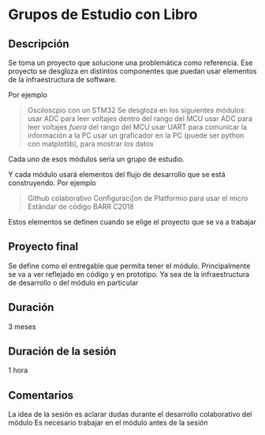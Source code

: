 # Grupos de Estudio con Libro

## Descripción
Se toma un proyecto que solucione una problemática como referencia.
Ese proyecto se desgloza en distintos componentes que puedan usar elementos de la infraestructura de software.


Por ejemplo
> Osciloscpio con un STM32
> Se desgloza en los siguientes módulos:
> usar ADC para leer voltajes dentro del rango del MCU
> usar ADC para leer voltajes *fuera* del rango del MCU
> usar UART para comunicar la información a la PC
> usar un graficador en la PC (puede ser python con matplotlib), para mostrar los datos

Cada uno de esos módulos sería un grupo de estudio.

Y cada módulo usará elementos del flujo de desarrollo que se está construyendo.
Por ejemplo
> Github colaborativo
> Configuraci[on de Platformio para usar el micro
> Estándar de código BARR C2018

Estos elementos se definen cuando se elige el proyecto que se va a trabajar

## Proyecto final
Se define como el entregable que permita tener el módulo.
Principalmente se va a ver reflejado en código y en prototipo.
Ya sea de la infraestructura de desarrollo o del módulo en particular

## Duración
3 meses

## Duración de la sesión
1 hora

## Comentarios 
La idea de la sesión es aclarar dudas durante el desarrollo colaborativo del módulo
Es necesario trabajar en el módulo antes de la sesión
